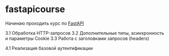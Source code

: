 # fastapicourse

Начинаю проходить курс по [FastAPI](https://stepik.org/course/179694/syllabus)

3.1 Обработка HTTP-запросов
3.2 Дополнительные типы, асинхронность и параметры Cookie
3.3 Работа с заголовками запросов (headers)

4.1 Реализация базовой аутентификации